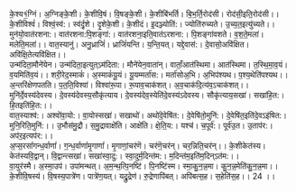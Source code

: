 

  
के॒श्य१॒॑ग्निं। अ॒ग्निङ्के॒शी। के॒शीवि॒षं। वि॒षङ्के॒शी। के॒शीबि॑भर्ति। बि॒भ॒र्ति॒रोद॑सी। रोद॑सी॒इति॒रोद॑सी।। के॒शीविश्वं॑। विश्वं॒स्व॑:। स्व॑र्दृ॒शे। दृ॒शेके॒शी। के॒शीदं। इ॒दञ्ज्योति॑:। ज्योति॑रुच्यते। उ॒च्य॒त॒इत्यु॑च्यते।।  
मुन॑यो॒वात॑रशना:। वात॑रशना:पि॒शङ्गा॑:। वात॑रशना॒इति॒वात॑ऽरशना:। पि॒शङ्गा॑वशते। व॒श॒ते॒मला॑। मलेति॒मला॑।। वात॒स्यानु॑। अनु॒ध्राजिं॑। ध्राजिं॑यन्ति। य॒न्ति॒यत्। यद्दे॒वास॑:। दे॒वासो॒अवि॑क्षित। अवि॑क्षि॒तेत्यवि॑क्षित।।  
उन्म॑दिता॒मौने॑येन। उन्म॑दिता॒इत्युत्ऽम॑दिता:। मौने॑येन॒वाता॑न्। वाताँ॒आत॑स्थिमा। आत॑स्थिमा। त॒स्थि॒मा॒व॒यं। व॒यमिति॑व॒यं।। शरी॒रेद॒स्माकं॑। अ॒स्माकं॑यू॒यं। यू॒यम्मर्ता॑स:। मर्ता॑सोअ॒भि। अ॒भिप॑श्यथ। प॒श्य॒थेति॑पश्यथ।।  
अ॒न्तरि॑क्षेणपतति। प॒त॒ति॒विश्वा॑। विश्वा॑रू॒पा। रू॒पाव॒चाक॑शत्। अ॒व॒चाक॑दि॒त्य॑व॒ऽचाक॑शत्।। मुनि॑र्दे॒वस्य॑देवस्य। दे॒वस्य॑देवस्य॒सौकृ॑त्याय। दे॒वस्य॑देव॒स्येति॑दे॒वस्य॑ऽदेवस्य। सौकृ॑त्याय॒सखा॑। सखा॑हि॒त:। हि॒तइति॑हि॒त:।।  
वात॒स्याश्व॑:। अश्वो॑वा॒यो:। वा॒योस्सखा॑। सखाथो॑। अथो॑दे॒वेषि॑त:। दे॒वेषि॑तो॒मुनि॑:। दे॒वेषि॑त॒इति॑दे॒वऽइ॑षित:। मुनि॒रिति॒मुनि॑:।। उ॒भौस॑मु॒द्रौ। स॒मु॒द्रावाक्षे॑ति। आक्षे॑ति। क्षे॒ति॒य:। यश्च॑। च॒पूर्व॑:। पूर्व॑उ॒त। उ॒ताप॑र:। अप॑र॒इत्यप॑र:।।  
अ॒प्स॒रसां॑गन्ध॒र्वाणां॑। ग॒न्ध॒र्वाणां॑मृ॒गाणां॑। मृ॒गाणां॒चर॑णॆ। चर॑णॆ॒चर॑न्। चर॒न्निति॒चर॑न्।। के॒शीकेत॑स्य। केत॑स्यवि॒द्वान्। वि॒द्वान्त्सखा॑। सखा॑स्वा॒दु:। स्वा॒दुर्म॒दिन्त॑म:। म॒दिन्त॑म॒इति॑म॒दिन्ऽत॑म:।।  
वा॒युर॑स्मै। अ॒स्मा॒उप॑। उपा॑मन्थत्। अ॒म॒न्थ॒त्पि॒नष्टि॑। पि॒नष्टि॑स्म। स्मा॒कु॒न॒न्न॒मा। कु॒न॒न्न॒मेति॑कु॒न॒न्न॒मा।। के॒शीवि॒षस्य॑। वि॒षस्य॒पात्रे॑ण। पात्रे॑ण॒यत्। यद्रु॒द्रेण॑। रु॒द्रेणापि॑बत्। अपि॑बत्स॒ह। स॒हेति॑स॒ह।। 24 ।।  
